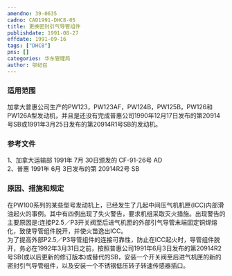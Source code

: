 ```yaml
---
amendno: 39-0635  
cadno: CAD1991-DHC8-05  
title: 更换密封引气导管组件  
publishdate: 1991-08-27  
effdate: 1991-09-16  
tags: ["DHC8"]  
pns: []  
categories: 华东管理局  
author: 邬纪召  
---
```

  
### 适用范围  
加拿大普惠公司生产的PW123，PW123AF，PW124B，PW125B，PW126和PW126A型发动机，并且是还没有完成普惠公司1990年12月17日发布的第20914号SB或1991年3月25日发布的第20914R1号SB的发动机。  
  
<!--more-->  
### 参考文件  
1、加拿大运输部 1991年 7月 30日颁发的 CF-91-26号 AD  
2、普惠 1991年 6月 3日发布的第 20914R2号 SB  
  
### 原因、措施和规定  
在PW100系列的某些型号发动机上，已经发生了几起中间压气机机匣(ICC)内部滑油起火的事例。其中有四例出现了失火警告，要求机组采取灭火措施。出现警告的主要原因是:连接P2.5／P3开关阀至后进气机匣的外部引气导管末端固定铜焊熔化，致使导管组件脱开，并使火苗逸出ICC。  
    为了提高外部P2.5／P3导管组件的连接可靠性，防止在ICC起火时，导管组件脱开，务必在1992年3月31日之前，按照普惠公司1991年6月3日发布的第20914R2号SB(或以后更新的修订版本)或替代的SB，安装一个开关阀至后进气机匣的新的密封引气导管组件，以及安装一个不锈钢低压转子转速传感器插口。  
  

